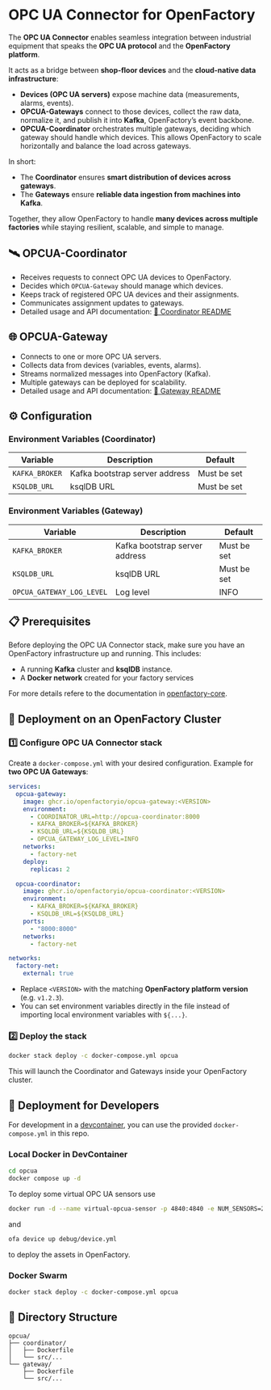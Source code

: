 # OPC UA Connector for OpenFactory

The **OPC UA Connector** enables seamless integration between industrial equipment that speaks the **OPC UA protocol** and the **OpenFactory platform**.

It acts as a bridge between **shop-floor devices** and the **cloud-native data infrastructure**:

* **Devices (OPC UA servers)** expose machine data (measurements, alarms, events).
* **OPCUA-Gateways** connect to those devices, collect the raw data, normalize it, and publish it into **Kafka**, OpenFactory’s event backbone.
* **OPCUA-Coordinator** orchestrates multiple gateways, deciding which gateway should handle which devices. This allows OpenFactory to scale horizontally and balance the load across gateways.

In short:
- The **Coordinator** ensures **smart distribution of devices across gateways**.
- The **Gateways** ensure **reliable data ingestion from machines into Kafka**.

Together, they allow OpenFactory to handle **many devices across multiple factories** while staying resilient, scalable, and simple to manage.

## 🛰️ OPCUA-Coordinator

- Receives requests to connect OPC UA devices to OpenFactory.
- Decides which `OPCUA-Gateway` should manage which devices.
- Keeps track of registered OPC UA devices and their assignments.
- Communicates assignment updates to gateways.
- Detailed usage and API documentation: [📖 Coordinator README](coordinator/README.md)

## 🌐 OPCUA-Gateway

- Connects to one or more OPC UA servers.
- Collects data from devices (variables, events, alarms).
- Streams normalized messages into OpenFactory (Kafka).
- Multiple gateways can be deployed for scalability.
- Detailed usage and API documentation: [📖 Gateway README](gateway/README.md)

## ⚙️ Configuration

### Environment Variables (Coordinator)

| Variable       | Description                    | Default     |
| -------------- | ------------------------------ | ----------- |
| `KAFKA_BROKER` | Kafka bootstrap server address | Must be set |
| `KSQLDB_URL`   | ksqlDB URL                     | Must be set |

### Environment Variables (Gateway)

| Variable                  | Description                    | Default     |
| ------------------------- | ------------------------------ | ----------- |
| `KAFKA_BROKER`            | Kafka bootstrap server address | Must be set |
| `KSQLDB_URL`              | ksqlDB URL                     | Must be set |
| `OPCUA_GATEWAY_LOG_LEVEL` | Log level                      | INFO        |

## 📋 Prerequisites

Before deploying the OPC UA Connector stack, make sure you have an OpenFactory infrastructure up and running. This includes:

* A running **Kafka** cluster and **ksqlDB** instance.
* A **Docker network** created for your factory services

For more details refere to the documentation in [openfactory-core](https://github.com/openfactoryio/openfactory-core).


## 🚀 Deployment on an OpenFactory Cluster

### 1️⃣ Configure OPC UA Connector stack

Create a `docker-compose.yml` with your desired configuration.
Example for **two OPC UA Gateways**:

```yml
services:
  opcua-gateway:
    image: ghcr.io/openfactoryio/opcua-gateway:<VERSION>
    environment:
      - COORDINATOR_URL=http://opcua-coordinator:8000
      - KAFKA_BROKER=${KAFKA_BROKER}
      - KSQLDB_URL=${KSQLDB_URL}
      - OPCUA_GATEWAY_LOG_LEVEL=INFO
    networks:
      - factory-net
    deploy:
      replicas: 2

  opcua-coordinator:
    image: ghcr.io/openfactoryio/opcua-coordinator:<VERSION>
    environment:
      - KAFKA_BROKER=${KAFKA_BROKER}
      - KSQLDB_URL=${KSQLDB_URL}
    ports:
      - "8000:8000"
    networks:
      - factory-net

networks:
  factory-net:
    external: true
```

* Replace `<VERSION>` with the matching **OpenFactory platform version** (e.g. `v1.2.3`).
* You can set environment variables directly in the file instead of importing local environment variables with `${...}`.

### 2️⃣ Deploy the stack

```bash
docker stack deploy -c docker-compose.yml opcua
```

This will launch the Coordinator and Gateways inside your OpenFactory cluster.

## 🧪 Deployment for Developers

For development in a [devcontainer](../.devcontainer/README.md), you can use the provided `docker-compose.yml` in this repo.

### Local Docker in DevContainer

```bash
cd opcua
docker compose up -d
```

To deploy some virtual OPC UA sensors use
```bash
docker run -d --name virtual-opcua-sensor -p 4840:4840 -e NUM_SENSORS=2 ghcr.io/openfactoryio/virtual-opcua-sensor
```
and
```bash
ofa device up debug/device.yml
```
to deploy the assets in OpenFactory.

### Docker Swarm

```bash
docker stack deploy -c docker-compose.yml opcua
```

## 📂 Directory Structure

```
opcua/
├── coordinator/
│   ├── Dockerfile
│   └── src/...
└── gateway/
    ├── Dockerfile
    └── src/...
```
